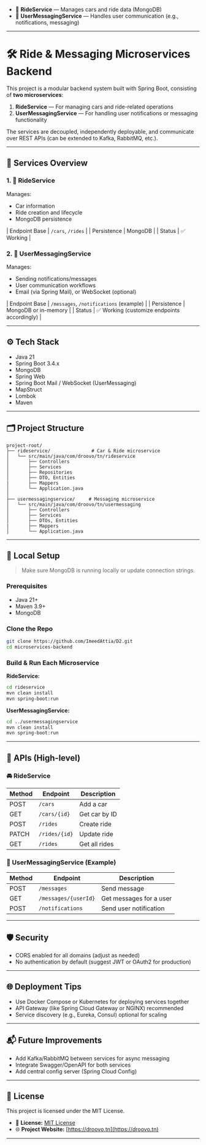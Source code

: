 * 🚗 **RideService** — Manages cars and ride data (MongoDB)
* 💬 **UserMessagingService** — Handles user communication (e.g., notifications, messaging)

---

# 🛠️ Ride & Messaging Microservices Backend

This project is a modular backend system built with Spring Boot, consisting of **two microservices**:

1. **RideService** — For managing cars and ride-related operations
2. **UserMessagingService** — For handling user notifications or messaging functionality

The services are decoupled, independently deployable, and communicate over REST APIs (can be extended to Kafka, RabbitMQ, etc.).

---

## 🚀 Services Overview

### 1. 🚗 RideService

Manages:

* Car information
* Ride creation and lifecycle
* MongoDB persistence

\| Endpoint Base | `/cars`, `/rides` |
\| Persistence   | MongoDB |
\| Status        | ✅ Working |

### 2. 💬 UserMessagingService

Manages:

* Sending notifications/messages
* User communication workflows
* Email (via Spring Mail), or WebSocket (optional)

\| Endpoint Base | `/messages`, `/notifications` (example) |
\| Persistence   | MongoDB or in-memory |
\| Status        | ✅ Working (customize endpoints accordingly) |

---

## ⚙️ Tech Stack

* Java 21
* Spring Boot 3.4.x
* MongoDB
* Spring Web
* Spring Boot Mail / WebSocket (UserMessaging)
* MapStruct
* Lombok
* Maven

---

## 🗂️ Project Structure

```
project-root/
├── rideservice/               # Car & Ride microservice
│   └── src/main/java/com/droovo/tn/rideservice
│       ├── Controllers
│       ├── Services
│       ├── Repositories
│       ├── DTO, Entities
|       ├── Mappers
│       └── Application.java
│
├── usermessagingservice/     # Messaging microservice
│   └── src/main/java/com/droovo/tn/usermessaging
│       ├── Controllers
│       ├── Services
│       ├── DTOs, Entities
|       ├── Mappers
│       └── Application.java
```

---

## 🧪 Local Setup

> Make sure MongoDB is running locally or update connection strings.

### Prerequisites

* Java 21+
* Maven 3.9+
* MongoDB

### Clone the Repo

```bash
git clone https://github.com/ImeedAttia/D2.git
cd microservices-backend
```

### Build & Run Each Microservice

**RideService:**

```bash
cd rideservice
mvn clean install
mvn spring-boot:run
```

**UserMessagingService:**

```bash
cd ../usermessagingservice
mvn clean install
mvn spring-boot:run
```

---

## 🧩 APIs (High-level)

### 🚘 RideService

| Method | Endpoint      | Description   |
| ------ | ------------- | ------------- |
| POST   | `/cars`       | Add a car     |
| GET    | `/cars/{id}`  | Get car by ID |
| POST   | `/rides`      | Create ride   |
| PATCH  | `/rides/{id}` | Update ride   |
| GET    | `/rides`      | Get all rides |

### 💬 UserMessagingService (Example)

| Method | Endpoint             | Description             |
| ------ | -------------------- | ----------------------- |
| POST   | `/messages`          | Send message            |
| GET    | `/messages/{userId}` | Get messages for a user |
| POST   | `/notifications`     | Send user notification  |

---

## 🛡️ Security

* CORS enabled for all domains (adjust as needed)
* No authentication by default (suggest JWT or OAuth2 for production)

---

## 🌐 Deployment Tips

* Use Docker Compose or Kubernetes for deploying services together
* API Gateway (like Spring Cloud Gateway or NGINX) recommended
* Service discovery (e.g., Eureka, Consul) optional for scaling

---

## 📬 Future Improvements

* Add Kafka/RabbitMQ between services for async messaging
* Integrate Swagger/OpenAPI for both services
* Add central config server (Spring Cloud Config)

---

## 📄 License

This project is licensed under the MIT License.
* 📄 **License:** [MIT License](https://droovo.tn/privacy-policy)
* 🌐 **Project Website:** [https://droovo.tn](https://droovo.tn)

---
